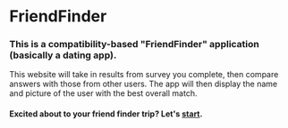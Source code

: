 # FriendFinder

### This is a compatibility-based "FriendFinder" application (basically a dating app). 
 This website will take in results from survey you complete, then compare answers with those from other users. 
 The app will then display the name and picture of the user with the best overall match.


#### Excited about to your friend finder trip? Let's [start](https://evening-sierra-23405.herokuapp.com/).
